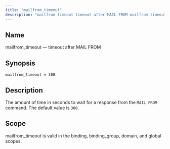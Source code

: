 ```yaml
---
title: "mailfrom_timeout"
description: "mailfrom timeout timeout after MAIL FROM mailfrom timeout 300 The amount of time in seconds to wait for a response from the MAIL FROM command The default value is 300 mailfrom timeout is valid in the binding binding group domain and global scopes..."
---
```


<a name="conf.ref.mailfrom_timeout"></a> 
## Name

mailfrom_timeout — timeout after MAIL FROM

## Synopsis

`mailfrom_timeout = 300`

<a name="idp25098096"></a> 
## Description

The amount of time in seconds to wait for a response from the `MAIL FROM` command. The default value is `300`.

<a name="idp25100864"></a> 
## Scope

mailfrom_timeout is valid in the binding, binding_group, domain, and global scopes.